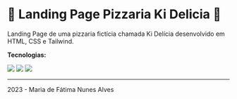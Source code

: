 # 🍕 Landing Page Pizzaria Ki Delicia 🍕
Landing Page de uma pizzaria fictícia chamada Ki Delícia desenvolvido em HTML, CSS e Tailwind.

<p><b>Tecnologias:</b></p>
<img src="https://img.shields.io/badge/HTML5-E34F26?style=for-the-badge&logo=html5&logoColor=white">
<img src="https://img.shields.io/badge/CSS3-1572B6?style=for-the-badge&logo=css3&logoColor=white">
<img src="https://img.shields.io/badge/Tailwind_CSS-38B2AC?style=for-the-badge&logo=tailwind-css&logoColor=white">
<hr>
<p>2023 - Maria de Fátima Nunes Alves</p>
